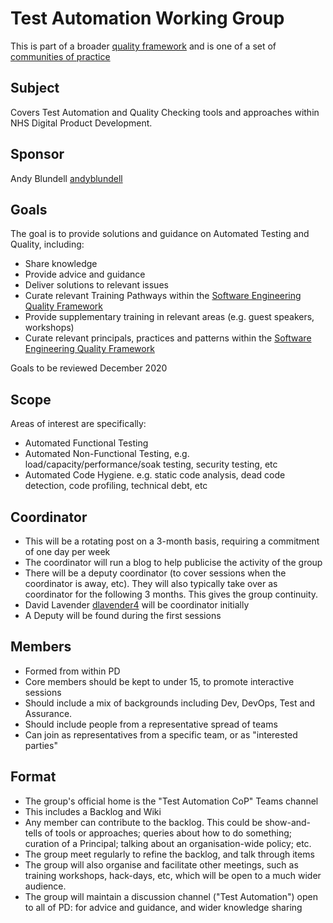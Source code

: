 # Test Automation Working Group

This is part of a broader [quality framework](../README.md) and is one of a set of [communities of practice](../communities-of-practice.md)

## Subject

Covers Test Automation and Quality Checking tools and approaches within NHS Digital Product Development.

## Sponsor

Andy Blundell [andyblundell](https://github.com/andyblundell)

## Goals

The goal is to provide solutions and guidance on Automated Testing and Quality, including:

* Share knowledge
* Provide advice and guidance
* Deliver solutions to relevant issues
* Curate relevant Training Pathways within the [Software Engineering Quality Framework](../README.md)
* Provide supplementary training in relevant areas (e.g. guest speakers, workshops)
* Curate relevant principals, practices and patterns within the [Software Engineering Quality Framework](../README.md)

Goals to be reviewed December 2020

## Scope

Areas of interest are specifically:

* Automated Functional Testing
* Automated Non-Functional Testing, e.g. load/capacity/performance/soak testing, security testing, etc
* Automated Code Hygiene. e.g. static code analysis, dead code detection, code profiling, technical debt, etc

## Coordinator

* This will be a rotating post on a 3-month basis, requiring a commitment of one day per week
* The coordinator will run a blog to help publicise the activity of the group
* There will be a deputy coordinator (to cover sessions when the coordinator is away, etc). They will also typically take over as coordinator for the following 3 months. This gives the group continuity.
* David Lavender [dlavender4](https://github.com/dlavender4) will be coordinator initially
* A Deputy will be found during the first sessions

## Members

* Formed from within PD
* Core members should be kept to under 15, to promote interactive sessions
* Should include a mix of backgrounds including Dev, DevOps, Test and Assurance.
* Should include people from a representative spread of teams
* Can join as representatives from a specific team, or as "interested parties"

## Format

* The group's official home is the "Test Automation CoP" Teams channel
* This includes a Backlog and Wiki
* Any member can contribute to the backlog. This could be show-and-tells of tools or approaches; queries about how to do something; curation of a Principal; talking about an organisation-wide policy; etc.
* The group meet regularly to refine the backlog, and talk through items
* The group will also organise and facilitate other meetings, such as training workshops, hack-days, etc, which will be open to a much wider audience.
* The group will maintain a discussion channel ("Test Automation") open to all of PD: for advice and guidance, and wider knowledge sharing

